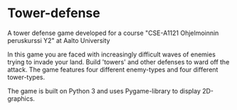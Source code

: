 # Tower-defense
A tower defense game developed for a course "CSE-A1121 Ohjelmoinnin peruskurssi Y2" at Aalto University

In this game you are faced with increasingly difficult waves of enemies trying to invade your land. Build 'towers' and other defenses to ward off the attack. The game features four different enemy-types and four different tower-types.

The game is built on Python 3 and uses Pygame-library to display 2D-graphics.
